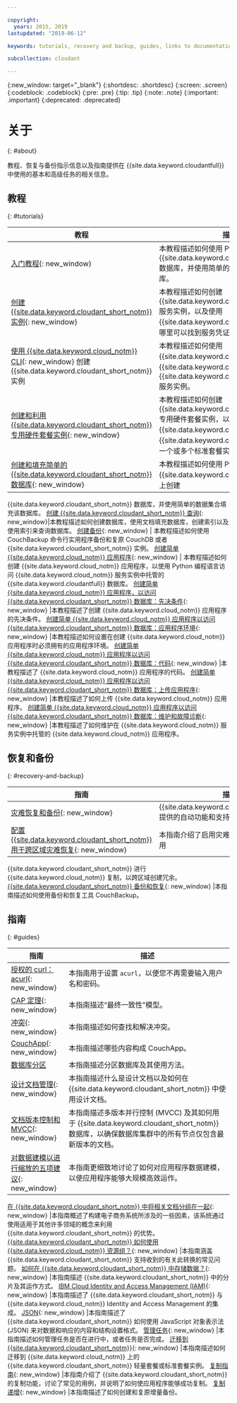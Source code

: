```yaml
---

copyright:
  years: 2015, 2019
lastupdated: "2019-06-12"

keywords: tutorials, recovery and backup, guides, links to documentation

subcollection: cloudant

---
```


{:new_window: target="_blank"}
{:shortdesc: .shortdesc}
{:screen: .screen}
{:codeblock: .codeblock}
{:pre: .pre}
{:tip: .tip}
{:note: .note}
{:important: .important}
{:deprecated: .deprecated}

<!-- Acrolinx: 2018-11-08 -->

# 关于
{: #about}

教程、恢复与备份指示信息以及指南提供在 {{site.data.keyword.cloudantfull}} 中使用的基本和高级任务的相关信息。  

## 教程
{: #tutorials}

教程|描述
---------|-------------
[入门教程](/docs/services/Cloudant?topic=cloudant-getting-started#getting-started){: new_window} | 本教程描述如何使用 Python 创建 {{site.data.keyword.cloudant_short_notm}} 数据库，并使用简单的数据集合来填充该数据库。
[创建 {{site.data.keyword.cloudant_short_notm}} 实例](/docs/services/Cloudant?topic=cloudant-creating-an-ibm-cloudant-instance-on-ibm-cloud#creating-an-ibm-cloudant-instance-on-ibm-cloud){: new_window} | 本教程描述如何创建 {{site.data.keyword.cloudant_short_notm}} 服务实例，以及使用 {{site.data.keyword.cloud_notm}} 仪表板在哪里可以找到服务凭证。
[使用 {{site.data.keyword.cloud_notm}} CLI](/docs/services/Cloudant?topic=cloudant-creating-an-ibm-cloudant-instance-on-ibm-cloud-by-using-the-ibm-cloud-cli#creating-an-ibm-cloudant-instance-on-ibm-cloud-by-using-the-ibm-cloud-cli){: new_window} 创建 {{site.data.keyword.cloudant_short_notm}} 实例 | 本教程描述如何使用 {{site.data.keyword.cloud_notm}} CLI 在 {{site.data.keyword.cloud_notm}} 上创建 {{site.data.keyword.cloudant_short_notm}} 服务实例。
[创建和利用 {{site.data.keyword.cloudant_short_notm}} 专用硬件套餐实例](/docs/services/Cloudant?topic=cloudant-creating-and-leveraging-an-ibm-cloudant-dedicated-hardware-plan-instance-on-ibm-cloud#creating-and-leveraging-an-ibm-cloudant-dedicated-hardware-plan-instance-on-ibm-cloud){: new_window} | 本教程描述如何创建 {{site.data.keyword.cloudant_short_notm}} 专用硬件套餐实例，以及后续如何使用 {{site.data.keyword.cloud_notm}} 目录或 {{site.data.keyword.cloud_notm}} CLI 供应一个或多个标准套餐实例以在该实例上运行。
[创建和填充简单的 {{site.data.keyword.cloudant_short_notm}} 数据库](/docs/services/Cloudant?topic=cloudant-creating-and-populating-a-simple-ibm-cloudant-database-on-ibm-cloud#creating-and-populating-a-simple-ibm-cloudant-database-on-ibm-cloud){: new_window} | 本教程描述如何使用 Python 编程语言在您的 {{site.data.keyword.cloud_notm}} 服务实例上创建
{{site.data.keyword.cloudant_short_notm}} 数据库，并使用简单的数据集合填充该数据库。
[创建 {{site.data.keyword.cloudant_short_notm}} 查询](/docs/services/Cloudant?topic=cloudant-creating-an-ibm-cloudant-query#creating-an-ibm-cloudant-query){: new_window}|本教程描述如何创建数据库，使用文档填充数据库，创建索引以及使用索引来查询数据库。
[创建备份](/docs/services/Cloudant?topic=cloudant-creating-a-backup#creating-a-backup){: new_window} | 本教程描述如何使用 CouchBackup 命令行实用程序备份和复原 CouchDB 或者
{{site.data.keyword.cloudant_short_notm}} 实例。
[创建简单 {{site.data.keyword.cloud_notm}} 应用程序](/docs/services/Cloudant?topic=cloudant-creating-a-simple-ibm-cloud-application-to-access-an-ibm-cloudant-database#creating-a-simple-ibm-cloud-application-to-access-an-ibm-cloudant-database){: new_window} | 本教程描述如何创建 {{site.data.keyword.cloud_notm}} 应用程序，以使用 Python 编程语言访问 {{site.data.keyword.cloud_notm}} 服务实例中托管的
{{site.data.keyword.cloudantfull}} 数据库。
[创建简单 {{site.data.keyword.cloud_notm}} 应用程序，以访问 {{site.data.keyword.cloudant_short_notm}} 数据库：先决条件](/docs/services/Cloudant?topic=cloudant-creating-a-simple-ibm-cloud-application-to-access-an-ibm-cloudant-database-prerequisites#creating-a-simple-ibm-cloud-application-to-access-an-ibm-cloudant-database-prerequisites){: new_window} |本教程描述了创建 {{site.data.keyword.cloud_notm}} 应用程序的先决条件。
[创建简单 {{site.data.keyword.cloud_notm}} 应用程序以访问 {{site.data.keyword.cloudant_short_notm}} 数据库：应用程序环境](/docs/services/Cloudant?topic=cloudant-creating-a-simple-ibm-cloud-application-to-access-an-ibm-cloudant-database-the-application-environment#creating-a-simple-ibm-cloud-application-to-access-an-ibm-cloudant-database-the-application-environment){: new_window} |本教程描述如何设置在创建
{{site.data.keyword.cloud_notm}} 应用程序时必须拥有的应用程序环境。
[创建简单 {{site.data.keyword.cloud_notm}} 应用程序以访问 {{site.data.keyword.cloudant_short_notm}} 数据库：代码](/docs/services/Cloudant?topic=cloudant-creating-a-simple-ibm-cloud-application-to-access-an-ibm-cloudant-database-the-code#creating-a-simple-ibm-cloud-application-to-access-an-ibm-cloudant-database-the-code){: new_window} |本教程描述了 {{site.data.keyword.cloud_notm}} 应用程序的代码。
[创建简单 {{site.data.keyword.cloud_notm}} 应用程序以访问 {{site.data.keyword.cloudant_short_notm}} 数据库：上传应用程序](/docs/services/Cloudant?topic=cloudant-creating-a-simple-ibm-cloud-application-to-access-an-ibm-cloudant-database-uploading-the-application#creating-a-simple-ibm-cloud-application-to-access-an-ibm-cloudant-database-uploading-the-application){: new_window} |本教程描述了如何上传 {{site.data.keyword.cloud_notm}} 应用程序。
[创建简单 {{site.data.keyword.cloud_notm}} 应用程序以访问 {{site.data.keyword.cloudant_short_notm}} 数据库：维护和故障诊断](/docs/services/Cloudant?topic=cloudant-creating-a-simple-ibm-cloud-application-to-access-an-ibm-cloudant-database-maintaining-and-troubleshooting#creating-a-simple-ibm-cloud-application-to-access-an-ibm-cloudant-database-maintaining-and-troubleshooting){: new_window} |本教程描述了如何维护在 {{site.data.keyword.cloud_notm}} 服务实例中托管的 {{site.data.keyword.cloud_notm}} 应用程序。



## 恢复和备份
{: #recovery-and-backup}

指南|描述
------|------------
[灾难恢复和备份](/docs/services/Cloudant?topic=cloudant-disaster-recovery-and-backup#disaster-recovery-and-backup){: new_window} | {{site.data.keyword.cloudant_short_notm}} 提供的自动功能和支持的工具的概述。
[配置 {{site.data.keyword.cloudant_short_notm}} 用于跨区域灾难恢复](/docs/services/Cloudant?topic=cloudant-configuring-ibm-cloudant-for-cross-region-disaster-recovery#configuring-ibm-cloudant-for-cross-region-disaster-recovery){: new_window} |本指南介绍了启用灾难恢复的一种方法，即使用
{{site.data.keyword.cloudant_short_notm}} 进行 {{site.data.keyword.cloud_notm}} 复制，以跨区域创建冗余。
[{{site.data.keyword.cloudant_short_notm}} 备份和恢复](/docs/services/Cloudant?topic=cloudant-ibm-cloudant-backup-and-recovery#ibm-cloudant-backup-and-recovery){: new_window} |本指南描述如何使用备份和恢复工具 CouchBackup。


## 指南
{: #guides}

指南|描述
------|------------
[授权的 curl：acurl](/docs/services/Cloudant?topic=cloudant-authorized-curl-acurl-#authorized-curl-acurl-){: new_window} |本指南用于设置 `acurl`，以便您不再需要输入用户名和密码。
[CAP 定理](/docs/services/Cloudant?topic=cloudant-cap-theorem#cap-theorem){: new_window} |本指南描述“最终一致性”模型。
[冲突](/docs/services/Cloudant?topic=cloudant-conflicts#conflicts){: new_window} | 本指南描述如何查找和解决冲突。
[CouchApp](/docs/services/Cloudant?topic=cloudant-couchapps#couchapps){: new_window} | 本指南描述哪些内容构成 CouchApp。
[数据库分区](/docs/services/Cloudant?topic=cloudant-database-partitioning#database-partitioning) | 本指南描述分区数据库及其使用方法。
[设计文档管理](/docs/services/Cloudant?topic=cloudant-design-document-management#design-document-management){: new_window} |本指南描述什么是设计文档以及如何在 {{site.data.keyword.cloudant_short_notm}} 中使用设计文档。
[文档版本控制和 MVCC](/docs/services/Cloudant?topic=cloudant-document-versioning-and-mvcc#document-versioning-and-mvcc){: new_window} |本指南描述多版本并行控制 (MVCC) 及其如何用于 {{site.data.keyword.cloudant_short_notm}} 数据库，以确保数据库集群中的所有节点仅包含最新版本的文档。
[对数据建模以进行缩放的五项建议](/docs/services/Cloudant?topic=cloudant-five-tips-for-modeling-your-data-to-scale#five-tips-for-modeling-your-data-to-scale){: new_window} |本指南更细致地讨论了如何对应用程序数据建模，以使应用程序能够大规模高效运作。

[在 {{site.data.keyword.cloudant_short_notm}} 中将相关文档分组在一起](/docs/services/Cloudant?topic=cloudant-grouping-related-documents-together-in-ibm-cloudant#grouping-related-documents-together-in-ibm-cloudant){: new_window} |本指南概述了构建电子商务系统所涉及的一些因素，该系统通过使用适用于其他许多领域的概念来利用 {{site.data.keyword.cloudant_short_notm}} 的优势。
[{{site.data.keyword.cloudant_short_notm}} 如何使用 {{site.data.keyword.cloud_notm}} 资源组？](/docs/services/Cloudant?topic=cloudant-how-does-ibm-cloudant-work-with-ibm-cloud-resource-groups-#how-does-ibm-cloudant-work-with-ibm-cloud-resource-groups-){: new_window} |本指南涵盖 {{site.data.keyword.cloudant_short_notm}} 支持收到的有关此转换的常见问题。
[如何在 {{site.data.keyword.cloudant_short_notm}} 中存储数据？](/docs/services/Cloudant?topic=cloudant-how-is-data-stored-in-ibm-cloudant-#how-is-data-stored-in-ibm-cloudant-){: new_window} |本指南描述 {{site.data.keyword.cloudant_short_notm}} 中的分片及其运作方式。
[IBM Cloud Identity and Access Management (IAM)](/docs/services/Cloudant?topic=cloudant-ibm-cloud-identity-and-access-management-iam-#ibm-cloud-identity-and-access-management-iam-){: new_window} |本指南描述了 {{site.data.keyword.cloudant_short_notm}} 与 {{site.data.keyword.cloud_notm}} Identity and Access Management 的集成。
[JSON](/docs/services/Cloudant?topic=cloudant-json#json){: new_window} |本指南描述了 {{site.data.keyword.cloudant_short_notm}} 如何使用 JavaScript 对象表示法 (JSON) 来对数据和响应的内容和结构设置格式。
[管理任务](/docs/services/Cloudant?topic=cloudant-managing-tasks#managing-tasks){: new_window} |本指南描述如何管理任务是否在进行中，或者任务是否完成。
[迁移到 {{site.data.keyword.cloudant_short_notm}}](/docs/services/Cloudant?topic=cloudant-migrating-to-ibm-cloudant-on-ibm-cloud#migrating-to-ibm-cloudant-on-ibm-cloud){: new_window} |本指南描述如何迁移到 {{site.data.keyword.cloud_notm}} 上的 {{site.data.keyword.cloudant_short_notm}} 轻量套餐或标准套餐实例。
[复制指南](/docs/services/Cloudant?topic=cloudant-replication-guide#replication-guide){: new_window} |本指南介绍了 {{site.data.keyword.cloudant_short_notm}} 的复制功能，讨论了常见的用例，并说明了如何使应用程序能够成功复制。
[复制递增](/docs/services/Cloudant?topic=cloudant-replication-incrementals#replication-incrementals){: new_window} |本指南描述了如何创建和复原增量备份。

 

